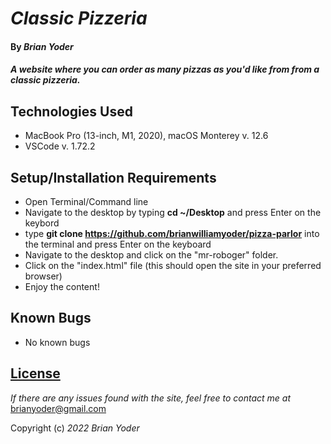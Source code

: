 # _Classic Pizzeria_

#### By _**Brian Yoder**_

#### _A website where you can order as many pizzas as you'd like from from a classic pizzeria._

## Technologies Used

* MacBook Pro (13-inch, M1, 2020), macOS Monterey v. 12.6
* VSCode v. 1.72.2


## Setup/Installation Requirements

* Open Terminal/Command line
* Navigate to the desktop by typing **cd ~/Desktop** and press Enter on the keybord
* type **git clone https://github.com/brianwilliamyoder/pizza-parlor** into the terminal and press Enter on the keyboard
* Navigate to the desktop and click on the "mr-roboger" folder.
* Click on the "index.html" file (this should open the site in your preferred browser)
* Enjoy the content!


## Known Bugs

* No known bugs

## [License](https://mit-license.org/)

_If there are any issues found with the site, feel free to contact me at_ [brianyoder@gmail.com](brianyoder@gmail.com)

Copyright (c) _2022_ _Brian Yoder_